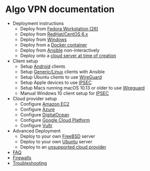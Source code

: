 # Algo VPN documentation

* Deployment instructions
  - Deploy from [Fedora Workstation (26)](deploy-from-fedora-workstation.md)
  - Deploy from [RedHat/CentOS 6.x](deploy-from-redhat-centos6.md)
  - Deploy from [Windows](deploy-from-windows.md)
  - Deploy from a [Docker container](deploy-from-docker.md)
  - Deploy from [Ansible](deploy-from-ansible.md) non-interactively
  - Deploy onto a [cloud server at time of creation](deploy-from-script-or-cloud-init-to-localhost.md)
* Client setup
  - Setup [Android](client-android.md) clients
  - Setup [Generic/Linux](client-linux.md) clients with Ansible
  - Setup Ubuntu clients to use [WireGuard](client-linux-wireguard.md)
  - Setup Apple devices to use [IPSEC](client-apple-ipsec.md)
  - Setup Macs running macOS 10.13 or older to use [Wireguard](client-macos-wireguard.md)
  - Manual Windows 10 client setup for [IPSEC](client-windows.md)
* Cloud provider setup
  - Configure [Amazon EC2](cloud-amazon-ec2.md)
  - Configure [Azure](cloud-azure.md)
  - Configure [DigitalOcean](cloud-do.md)
  - Configure [Google Cloud Platform](cloud-gce.md)
  - Configure [Vultr](cloud-vultr.md)
* Advanced Deployment
  - Deploy to your own [FreeBSD](deploy-to-freebsd.md) server
  - Deploy to your own [Ubuntu](deploy-to-ubuntu.md) server
  - Deploy to an [unsupported cloud provider](deploy-to-unsupported-cloud.md)
* [FAQ](faq.md)
* [Firewalls](firewalls.md)
* [Troubleshooting](troubleshooting.md)
